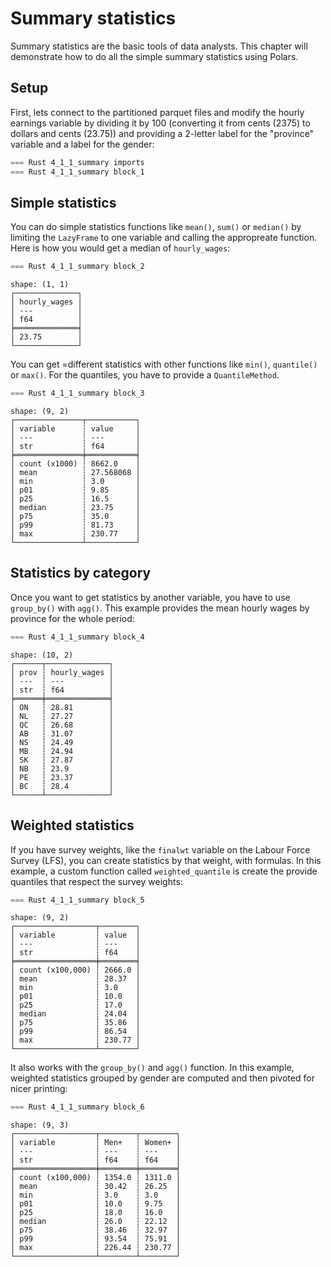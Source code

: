 # Summary statistics

Summary statistics are the basic tools of data analysts. This chapter will demonstrate how to do all the simple summary statistics using Polars.

## Setup

First, lets connect to the partitioned parquet files and modify the hourly earnings variable by dividing it by 100 (converting it from cents (2375) to dollars and cents (23.75)) and providing a 2-letter label for the "province" variable and a label for the gender:

```rust
=== Rust 4_1_1_summary imports
=== Rust 4_1_1_summary block_1
```

## Simple statistics

You can do simple statistics functions like `mean()`, `sum()` or `median()` by limiting the `LazyFrame` to one variable and calling the appropreate function. Here is how you would get a median of `hourly_wages`:

```rust
=== Rust 4_1_1_summary block_2
```

```
shape: (1, 1)
┌──────────────┐
│ hourly_wages │
│ ---          │
│ f64          │
╞══════════════╡
│ 23.75        │
└──────────────┘
```

You can get =different statistics with other functions like `min()`, `quantile()` or `max()`. For the quantiles, you have to provide a `QuantileMethod`.

```rust
=== Rust 4_1_1_summary block_3
```

```
shape: (9, 2)
┌───────────────┬───────────┐
│ variable      ┆ value     │
│ ---           ┆ ---       │
│ str           ┆ f64       │
╞═══════════════╪═══════════╡
│ count (x1000) ┆ 8662.0    │
│ mean          ┆ 27.568068 │
│ min           ┆ 3.0       │
│ p01           ┆ 9.85      │
│ p25           ┆ 16.5      │
│ median        ┆ 23.75     │
│ p75           ┆ 35.0      │
│ p99           ┆ 81.73     │
│ max           ┆ 230.77    │
└───────────────┴───────────┘
```


## Statistics by category

Once you want to get statistics by another variable, you have to use `group_by()` with `agg()`. This example provides the mean hourly wages by province for the whole period:

```rust
=== Rust 4_1_1_summary block_4
```

```
shape: (10, 2)
┌──────┬──────────────┐
│ prov ┆ hourly_wages │
│ ---  ┆ ---          │
│ str  ┆ f64          │
╞══════╪══════════════╡
│ ON   ┆ 28.81        │
│ NL   ┆ 27.27        │
│ QC   ┆ 26.68        │
│ AB   ┆ 31.07        │
│ NS   ┆ 24.49        │
│ MB   ┆ 24.94        │
│ SK   ┆ 27.87        │
│ NB   ┆ 23.9         │
│ PE   ┆ 23.37        │
│ BC   ┆ 28.4         │
└──────┴──────────────┘
```

## Weighted statistics

If you have survey weights, like the `finalwt` variable on the Labour Force Survey (LFS), you can create statistics by that weight, with formulas. In this example, a custom function called `weighted_quantile` is create the provide quantiles that respect the survey weights:

```rust
=== Rust 4_1_1_summary block_5
```

```
shape: (9, 2)
┌──────────────────┬────────┐
│ variable         ┆ value  │
│ ---              ┆ ---    │
│ str              ┆ f64    │
╞══════════════════╪════════╡
│ count (x100,000) ┆ 2666.0 │
│ mean             ┆ 28.37  │
│ min              ┆ 3.0    │
│ p01              ┆ 10.0   │
│ p25              ┆ 17.0   │
│ median           ┆ 24.04  │
│ p75              ┆ 35.86  │
│ p99              ┆ 86.54  │
│ max              ┆ 230.77 │
└──────────────────┴────────┘
```

It also works with the `group_by()` and `agg()` function. In this example, weighted statistics grouped by gender are computed and then pivoted for nicer printing:

```rust
=== Rust 4_1_1_summary block_6
```

```
shape: (9, 3)
┌──────────────────┬────────┬────────┐
│ variable         ┆ Men+   ┆ Women+ │
│ ---              ┆ ---    ┆ ---    │
│ str              ┆ f64    ┆ f64    │
╞══════════════════╪════════╪════════╡
│ count (x100,000) ┆ 1354.0 ┆ 1311.0 │
│ mean             ┆ 30.42  ┆ 26.25  │
│ min              ┆ 3.0    ┆ 3.0    │
│ p01              ┆ 10.0   ┆ 9.75   │
│ p25              ┆ 18.0   ┆ 16.0   │
│ median           ┆ 26.0   ┆ 22.12  │
│ p75              ┆ 38.46  ┆ 32.97  │
│ p99              ┆ 93.54  ┆ 75.91  │
│ max              ┆ 226.44 ┆ 230.77 │
└──────────────────┴────────┴────────┘
```